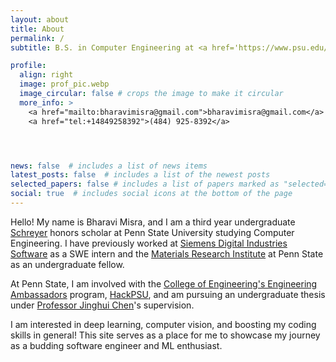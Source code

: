 ```yaml
---
layout: about
title: About
permalink: /
subtitle: B.S. in Computer Engineering at <a href='https://www.psu.edu/'>Penn State</a>.

profile:
  align: right
  image: prof_pic.webp
  image_circular: false # crops the image to make it circular
  more_info: >
    <a href="mailto:bharavimisra@gmail.com">bharavimisra@gmail.com</a>
    <a href="tel:+14849258392">(484) 925-8392</a>




news: false  # includes a list of news items
latest_posts: false  # includes a list of the newest posts
selected_papers: false # includes a list of papers marked as "selected={true}"
social: true  # includes social icons at the bottom of the page
---
```

Hello! My name is Bharavi Misra, and I am a third year undergraduate [Schreyer](https://www.shc.psu.edu/) honors scholar at Penn State University studying Computer Engineering. I have previously worked at [Siemens Digital Industries Software](https://www.sw.siemens.com/en-US/) as a SWE intern and the [Materials Research Institute](https://www.sw.siemens.com/en-US/) at Penn State as an undergraduate fellow. 

At Penn State, I am involved with the [College of Engineering's Engineering Ambassadors](https://www.leonhardcenter.psu.edu/engineering-ambassadors/index.aspx) program, [HackPSU](https://hackpsu.org/), and am pursuing an undergraduate thesis under [Professor Jinghui Chen](https://jinghuichen.github.io/)'s supervision.

I am interested in deep learning, computer vision, and boosting my coding skills in general! This site serves as a place for me to showcase my journey as a budding software engineer and ML enthusiast. 